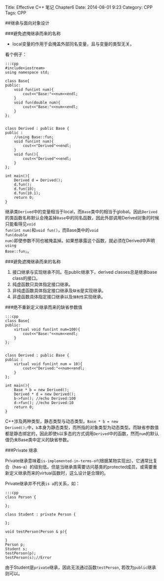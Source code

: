 Title: Effective C++ 笔记 Chapter6
Date: 2014-08-01 9:23
Category: CPP
Tags: CPP

##继承与面向对象设计

###避免遮掩继承而来的名称

* local变量的作用于会掩盖外部同名变量，且与变量的类型无关。

看个例子：

    :::cpp
    #include<iostream>
    using namespace std;

    class Base{
    public:
        void fun(int num){
            cout<<"Base:"<<num<<endl;
        }
        void fun(double num){
            cout<<"Base:"<<num<<endl;
        }
    };


    class Derived : public Base {
    public :
        //using Base::fun;
        void fun(int num){
            cout<<"Derived"<<endl;
        }
        void fun(){
            cout<<"Derived"<<endl;
        }
    };

    int main(){
        Derived d = Derived();
        d.fun();
        d.fun(10);
        d.fun(10.1);
        return 0;
    }

继承类<code>Derived</code>中的变量相当于local，而<code>Base</code>类中的相当于global。因此<code>Derived</code>的类函数名称默认会掩盖掉<code>Base</code>中的同名函数，因此外部调用Derived对象的时候只能看得见<code>void fun(int num)</code>和<code>void fun()</code>，而Base类中的<code>void fun(double num)</code>即使参数不同也被掩盖掉。如果想暴露这个函数，就必须在Derived中声明<code>using Base::fun;</code>。


###避免遮掩继承而来的名称

1. 接口继承与实现继承不同。在public继承下，derived classes总是继承base class的接口。
2. 纯虚函数只具体指定接口继承。
3. 非纯虚函数具体指定接口继承及<code>缺省</code>是实现继承。
4. 非虚函数具体指定接口继承以及<code>强制性</code>实现继承。

###绝不重新定义继承而来的缺省参数值

    :::cpp
    class Base{
    public:
        virtual void fun(int num=100){
            cout<<"Base:"<<num<<endl;
        }
    };


    class Derived : public Base {
    public :
        virtual void fun(int num = 10){
            cout<<"Derived:"<<num<<endl;
        }
    };

    int main(){
        Base * b = new Derived();
        Derived * d = new Derived();
        b->fun(); //echo Derived:100
        d->fun(); //echo Derived:10
        return 0;
    }

C++涉及两种类型，静态类型与动态类型。<code>Base * b = new Derived();</code>中，<code>b</code>本身为静态类型，而所指的对象类型为动态类型。而缺省参数值都是静态绑定的，因此即使<code>b</code>以多态的方式调用<code>Derived</code>中的函数，然而<code>num</code>的默认值仍未Base类中定义的缺省参数。

###Private 继承

Private继承意味着<code>is-implemented-in-terms-of</code>(根据某物实现出)，它通常比复合（has-a）的级别低。但是当继承类需要访问基类的protected成员，或需要重新定义继承而来的virtual函数时，这么设计是合理的。

Private继承并不代表<code>is a</code>的关系，如：

    :::cpp
    class Person {

    };

    class Student : private Person {

    };

    void testPerson(Person & p){

    }
    Person p;
    Student s;
    testPerson(p);
    testPerson(s);//Error

由于Student是<code>private</code>继承，因此无法通过函数<code>testPerson</code>, 若改为<code>public</code>继承则可以。

